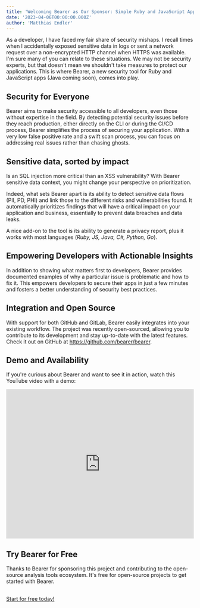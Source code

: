 ```yaml
---
title: 'Welcoming Bearer as Our Sponsor: Simple Ruby and JavaScript App Security'
date: '2023-04-06T00:00:00.000Z'
author: 'Matthias Endler'
---
```


As a developer, I have faced my fair share of security mishaps. I recall times
when I accidentally exposed sensitive data in logs or sent a network request
over a non-encrypted HTTP channel when HTTPS was available. I'm sure many of you
can relate to these situations. We may not be security experts, but that doesn't
mean we shouldn't take measures to protect our applications. This is where
Bearer, a new security tool for Ruby and JavaScript apps (Java coming soon),
comes into play.

## Security for Everyone

Bearer aims to make security accessible to all developers, even those without
expertise in the field. By detecting potential security issues before they reach
production, either directly on the CLI or during the CI/CD process, Bearer
simplifies the process of securing your application. With a very low false
positive rate and a swift scan process, you can focus on addressing real issues
rather than chasing ghosts.

## Sensitive data, sorted by impact

Is an SQL injection more critical than an XSS vulnerability? With Bearer
sensitive data context, you might change your perspective on prioritization.

Indeed, what sets Bearer apart is its ability to detect sensitive data flows
(PII, PD, PHI) and link those to the different risks and vulnerabilities found.
It automatically prioritizes findings that will have a critical impact on your
application and business, essentially to prevent data breaches and data leaks.

A nice add-on to the tool is its ability to generate a privacy report, plus it
works with most languages (_Ruby, JS, Java, C#, Python, Go_).

## Empowering Developers with Actionable Insights

In addition to showing what matters first to developers, Bearer provides
documented examples of why a particular issue is problematic and how to fix it.
This empowers developers to secure their apps in just a few minutes and fosters
a better understanding of security best practices.

## Integration and Open Source

With support for both GitHub and GitLab, Bearer easily integrates into your
existing workflow. The project was recently open-sourced, allowing you to
contribute to its development and stay up-to-date with the latest features.
Check it out on GitHub at https://github.com/bearer/bearer.

## Demo and Availability

If you're curious about Bearer and want to see it in action, watch
this YouTube video with a demo:

<iframe frameborder="0" scrolling="no" marginheight="0" marginwidth="0" width="100%" height="400" style="aspect-ratio:16/9;border:none;" type="text/html" src="https://www.youtube.com/embed/EC8D_ObYyfY?autoplay=0&fs=1&iv_load_policy=3&showinfo=0&rel=0&cc_load_policy=0"></iframe>

## Try Bearer for Free

Thanks to Bearer for sponsoring this project and contributing to the
open-source analysis tools ecosystem. It's free for open-source projects
to get started with Bearer.

<div style="margin-top: 30px">
<a class="LinkButton_btn___uNra LinkButton_primary__4LAu8 LinkButton_normal__S7Dza" href="https://www.bearer.com?utm_source=analysis-tools&utm_medium=website&utm_campaign=oss_sponsoring">Start for free today!</a>
</div>
